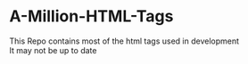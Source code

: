 # A-Million-HTML-Tags
This Repo contains most of the html tags used in development<br>
It may not be up to date

